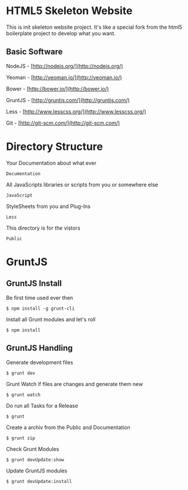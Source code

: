 HTML5 Skeleton Website
===================

This is init skeleton website project.
It's like a special fork from the html5 boilerplate project to develop what you want.


Basic Software
---------------

NodeJS - [http://nodejs.org/](http://nodejs.org/)

Yeoman - [http://yeoman.io/](http://yeoman.io/)

Bower - [http://bower.io/](http://bower.io/)

GruntJS - [http://gruntjs.com/](http://gruntjs.com/)

Less - [http://www.lesscss.org/](http://www.lesscss.org/)

Git - [http://git-scm.com/](http://git-scm.com/)


Directory Structure
===================

Your Documentation about what ever

    Documentation

All JavaScripts libraries or scripts from you or somewhere else

    JavaScript

StyleSheets from you and Plug-Ins

    Less

This directory is for the vistors

    Public


GruntJS
===================


GruntJS Install
---------------

Be first time used ever then

    $ npm install -g grunt-cli

Install all Grunt modules and let's roll

    $ npm install


GruntJS Handling
---------------

Generate development files

    $ grunt dev

Grunt Watch if files are changes and generate them new

    $ grunt watch

Do run all Tasks for a Release

    $ grunt

Create a archiv from the Public and Documentation

    $ grunt zip

Check Grunt Modules

    $ grunt devUpdate:show

Update GruntJS modules

    $ grunt devUpdate:install

